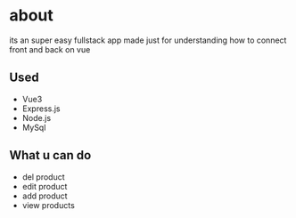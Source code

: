 # about

its an super easy fullstack app made just for understanding how to connect front and back on vue

## Used
 
- Vue3
- Express.js
- Node.js
- MySql
 
## What u can do
- del product
- edit product
- add product
- view products
